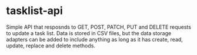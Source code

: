 tasklist-api
============
Simple API that resposnds to GET, POST, PATCH, PUT and DELETE requests to update a task list. Data is stored in CSV files, but the data storage adapters can be added to include anything as long as it has create, read, update, replace and delete methods.
